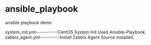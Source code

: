 # ansible_playbook
ansible playbook demo

system_init.yml-----------CentOS System Init Used Ansible-Playbook.
zabbix_agent.yml----------Install Zabbix Agent Source installed.

